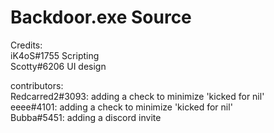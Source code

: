 # Backdoor.exe Source
Credits: <br />
iK4oS#1755 Scripting <br />
Scotty#6206 UI design <br />

contributors: <br />
Redcarred2#3093: adding a check to minimize 'kicked for nil' <br />
eeee#4101: adding a check to minimize 'kicked for nil'  <br />
Bubba#5451: adding a discord invite
